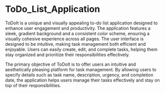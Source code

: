 # ToDo_List_Application

ToDoIt is a unique and visually appealing to-do list application designed to enhance user engagement and productivity. The application features a sleek, gradient background and a consistent color scheme, ensuring a visually cohesive experience across all pages. The user interface is designed to be intuitive, making task management both efficient and enjoyable. Users can easily create, edit, and complete tasks, helping them stay organized and prioritize their responsibilities effectively.

The primary objective of ToDoIt is to offer users an intuitive and aesthetically pleasing platform for task management. By allowing users to specify details such as task name, description, urgency, and completion date, the application helps users manage their tasks effectively and stay on top of their responsibilities.